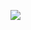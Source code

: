 [![](https://img.plantuml.biz/plantuml/png/ZLJ9JiGm3BttAwov01BY6q0iuiW1SKKcyNJCf778mYB4l-Eqj51cAeqlJVpS-FdPoNdA67FfN7C43wmRi0G1NmfbIl242Iq2US3uKZYJoIKYREWTM_7ecYQWsM9Bi4hHhE2p0RN9XnG5NQ0q8dCqy0emWNudq4icYDnkCiXwXbIxzZO8-vpWzlx-3kWz54fP4hmomet3j3sRuidR_hHcDx4Hl-Qsppqi5zB_0wjTzYxLmB1u5UW3q1XA0WWEgrnKzREef0wYGi_K1IUf9pDk5kZim0CXowtKf5tLGflp0I4MKYhLgIKO2baE8jE9BIENd_MVliqbT4m-qse_kj7pdNPzFnfqTXQnIAfiUhJiiMEp6FTA6pOzsGMyq5Z9i9p2lXRK_IbuTjoLTEoLJbNIKojA3LXxG9qMZ_PVTDB1K5Mi03dGNh2Jtvi2nnWSctvkJcU_sI494B1VHwnDBFqrEpceQOd8ladSzhMEcuKQT-1g5qzrRCmqq4M9iqLBzNPqHPspS7qP84cGcD7NcV_xCEmXF4Z-rPohHr-PRm00)](https://editor.plantuml.com/uml/ZLJ9JiGm3BttAwov01BY6q0iuiW1SKKcyNJCf778mYB4l-Eqj51cAeqlJVpS-FdPoNdA67FfN7C43wmRi0G1NmfbIl242Iq2US3uKZYJoIKYREWTM_7ecYQWsM9Bi4hHhE2p0RN9XnG5NQ0q8dCqy0emWNudq4icYDnkCiXwXbIxzZO8-vpWzlx-3kWz54fP4hmomet3j3sRuidR_hHcDx4Hl-Qsppqi5zB_0wjTzYxLmB1u5UW3q1XA0WWEgrnKzREef0wYGi_K1IUf9pDk5kZim0CXowtKf5tLGflp0I4MKYhLgIKO2baE8jE9BIENd_MVliqbT4m-qse_kj7pdNPzFnfqTXQnIAfiUhJiiMEp6FTA6pOzsGMyq5Z9i9p2lXRK_IbuTjoLTEoLJbNIKojA3LXxG9qMZ_PVTDB1K5Mi03dGNh2Jtvi2nnWSctvkJcU_sI494B1VHwnDBFqrEpceQOd8ladSzhMEcuKQT-1g5qzrRCmqq4M9iqLBzNPqHPspS7qP84cGcD7NcV_xCEmXF4Z-rPohHr-PRm00)